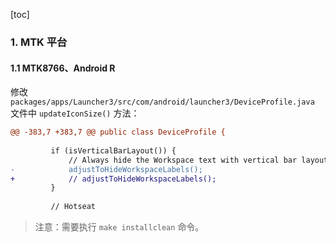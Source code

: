 [toc]

### 1. MTK 平台

#### 1.1 MTK8766、Android R

修改 `packages/apps/Launcher3/src/com/android/launcher3/DeviceProfile.java` 文件中 `updateIconSize()` 方法：

```diff
@@ -383,7 +383,7 @@ public class DeviceProfile {
 
         if (isVerticalBarLayout()) {
             // Always hide the Workspace text with vertical bar layout.
-            adjustToHideWorkspaceLabels();
+            // adjustToHideWorkspaceLabels();
         }
 
         // Hotseat
```

> 注意：需要执行 `make installclean` 命令。


